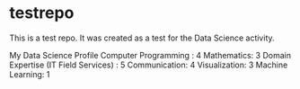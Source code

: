 # testrepo
This is a test repo.
It was created as a test for the Data Science activity. 

My Data Science Profile 
Computer Programming : 4
Mathematics: 3
Domain Expertise (IT Field Services) : 5
Communication: 4
Visualization:  3
Machine Learning:   1
